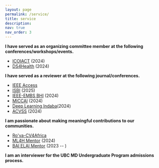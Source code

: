 ```yaml
---
layout: page
permalink: /service/
title: service
description: 
nav: true
nav_order: 3
---
```


**I have served as an organizing committee member at the following conferences/workshops/events.**

- [ICOIACT](https://icoiact.org/) (2024)
- [DS4Health](https://ro-ya-cv4africa.github.io/homepage/event_workshop.html) (2024)

**I have served as a reviewer at the following journal/conferences.**
- [IEEE Access](https://ieeeaccess.ieee.org/)
- [ISBI](https://biomedicalimaging.org/2025/) (2025)
- [IEEE-EMBS BHI](https://bhi.embs.org/2024/) (2024)
- [MICCAI](https://miccai.org/) (2024)
- [Deep Learning Indaba](https://deeplearningindaba.com)(2024)
- [ACVSS](https://www.acvss.ai/) (2024)


**I am passionate about making meaningful contributions to our communities.**
- [Ro'ya-CV4Africa](https://ro-ya-cv4africa.github.io/homepage/)
- [ML4H Mentor](https://ahli.cc/ml4h) (2024)
- [BAI ELAI Mentor](https://www.blackinai.org) (2023 -- )

**I am an interviewer for the UBC MD Undergraduate Program admissions process.**

